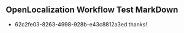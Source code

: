 ## OpenLocalization Workflow Test MarkDown
* 62c2fe03-8263-4998-928b-e43c8812a3ed thanks!

<!--HONumber=Aug16_HO1-->


